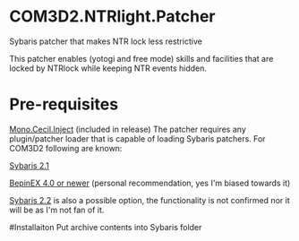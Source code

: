 # COM3D2.NTRlight.Patcher
Sybaris patcher that makes NTR lock less restrictive

This patcher enables (yotogi and free mode) skills and facilities that are locked by NTRlock while keeping NTR events hidden.



# Pre-requisites
[Mono.Cecil.Inject](https://github.com/denikson/Mono.Cecil.Inject) (included in release)
The patcher requires any plugin/patcher loader that is capable of loading Sybaris patchers. 
For COM3D2 following are known:

[Sybaris 2.1](https://ux.getuploader.com/cm3d2_j/download/68)

[BepinEX 4.0 or newer](https://github.com/BepInEx/BepInEx) (personal recommendation, yes I'm biased towards it)

[Sybaris 2.2](https://ux.getuploader.com/cm3d2_j/download/154) is also a possible option, the functionality is not confirmed nor it will be as I'm not fan of it.

#Installaiton
Put archive contents into Sybaris folder
